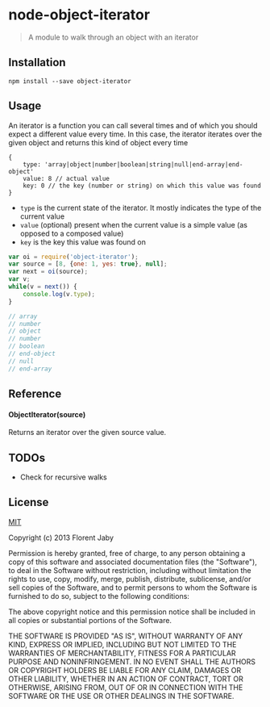 node-object-iterator
====================

> A module to walk through an object with an iterator

Installation
------------

    npm install --save object-iterator

Usage
-----

An iterator is a function you can call several times and of which you should expect a different value
every time. In this case, the iterator iterates over the given object and returns this kind of object
every time
    
    {
        type: 'array|object|number|boolean|string|null|end-array|end-object'
        value: 8 // actual value
        key: 0 // the key (number or string) on which this value was found
    }

* `type` is the current state of the iterator. It mostly indicates the type of the current value
* `value` (optional) present when the current value is a simple value (as opposed to a composed value)
* `key` is the key this value was found on


```javascript
var oi = require('object-iterator');
var source = [8, {one: 1, yes: true}, null];
var next = oi(source);
var v;
while(v = next()) {
    console.log(v.type);
}

// array
// number
// object
// number
// boolean
// end-object
// null
// end-array
```


Reference
---------

#### ObjectIterator(source)

Returns an iterator over the given source value.


TODOs
-----

* Check for recursive walks


License
-------

[MIT](http://opensource.org/licenses/MIT)

Copyright (c) 2013 Florent Jaby

Permission is hereby granted, free of charge, to any person obtaining a copy of this software and associated documentation files (the "Software"), to deal in the Software without restriction, including without limitation the rights to use, copy, modify, merge, publish, distribute, sublicense, and/or sell copies of the Software, and to permit persons to whom the Software is furnished to do so, subject to the following conditions:

The above copyright notice and this permission notice shall be included in all copies or substantial portions of the Software.

THE SOFTWARE IS PROVIDED "AS IS", WITHOUT WARRANTY OF ANY KIND, EXPRESS OR IMPLIED, INCLUDING BUT NOT LIMITED TO THE WARRANTIES OF MERCHANTABILITY, FITNESS FOR A PARTICULAR PURPOSE AND NONINFRINGEMENT. IN NO EVENT SHALL THE AUTHORS OR COPYRIGHT HOLDERS BE LIABLE FOR ANY CLAIM, DAMAGES OR OTHER LIABILITY, WHETHER IN AN ACTION OF CONTRACT, TORT OR OTHERWISE, ARISING FROM, OUT OF OR IN CONNECTION WITH THE SOFTWARE OR THE USE OR OTHER DEALINGS IN THE SOFTWARE.
